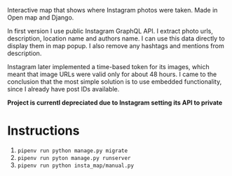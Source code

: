 Interactive map that shows where Instagram photos were taken. Made in Open map and Django.

In first version I use public Instagram GraphQL API. I extract photo urls, description, location name and authors name. I can use this data directly to display them in map popup. I also remove any hashtags and mentions from description.

Instagram later implemented a time-based token for its images, which meant that image URLs were valid only for about 48 hours. I came to the conclusion that the most simple solution is to use embedded functionality, since I already have post IDs available.

**Project is currentl depreciated due to Instagram setting its API to private**

# Instructions

1. `pipenv run python manage.py migrate`
2. `pipenv run pyton manage.py runserver`
3. `pipenv run python insta_map/manual.py`
